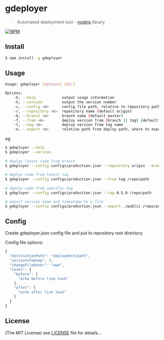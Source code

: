 gdeployer
=========

> Automated deployment tool - [nodejs](http://nodejs.org) library


[![NPM](https://nodei.co/npm/gdeployer.png)](https://nodei.co/npm/gdeployer/)

## Install
```bash
$ npm install -g gdeployer
```

## Usage
```bash
Usage: gdeployer [options] [dir]

Options:
    -h, --help            output usage information
    -V, --version         output the version number
    -c, --config <n>      config file path, relative to repository path (default gdeployer.json)
    -r, --repository <n>  repository name (default origin)
    -b, --branch <n>      branch name (default master)
    -f, --from <n>        deploy version from (branch || tag) (default branch)
    -t, --tag <n>         deploy version from tag name
    -e, --export <n>      reletive path from deploy path, where to export version file
```
eg
```bash
$ gdeployer --help
$ gdeployer --version
    
# deploy latest code from branch
$ gdeployer --config configs/production.json --repository origin --branch develop --from branch /repo/path
    
# deploy code from latest tag
$ gdeployer --config configs/production.json --from tag /repo/path
    
# deploy code from specific tag
$ gdeployer --config configs/production.json --tag 0.5.0 /repo/path

# export version name and timestamp to a file
$ gdeployer --config configs/production.json --export ./public /repo/path
```

## Config

Create gdeployer.json config file and put to repository root directory

Config file options:
```js
{
  "destinationPath": "deployment/path",
  "versionsToKeep": 4,
  "changeFileOwner": "www",
  "tasks": {
    "before": [
      "echo before live task"
    ],
    "after": [
      "echo after live task"
    ]
  }
}
```

## License

(The MIT License)
see [LICENSE](https://github.com/g4code/gdeployer/blob/master/LICENSE) file for details...
